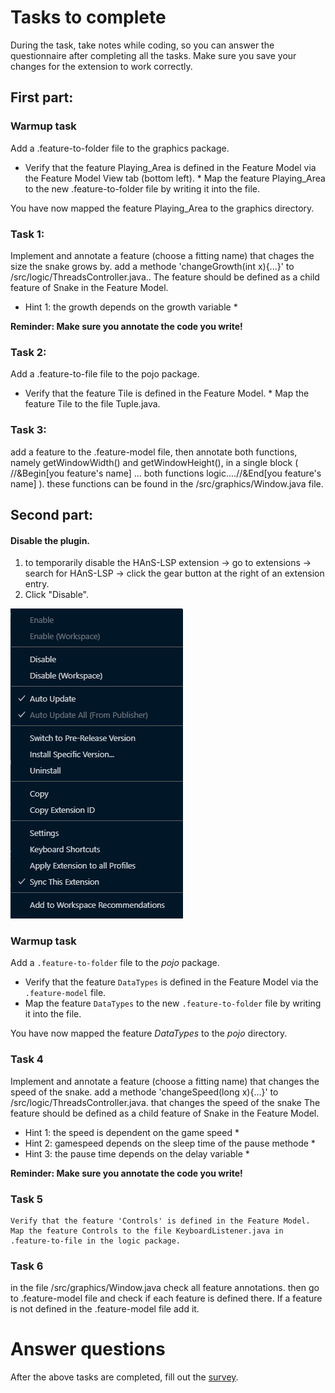 # Tasks to complete

During the task, take notes while coding, so you can answer the questionnaire after completing all the tasks.
Make sure you save your changes for the extension to work correctly.

## First part:

### Warmup task

Add a .feature-to-folder file to the graphics package.
 * Verify that the feature Playing_Area is defined in the Feature Model via the Feature Model View tab (bottom left). * 
 Map the feature Playing_Area to the new .feature-to-folder file by writing it into the file.

You have now mapped the feature Playing_Area to the graphics directory.

### Task 1:

Implement and annotate a feature (choose a fitting name) that chages the size the snake grows by.
add a methode 'changeGrowth(int x){...}' to /src/logic/ThreadsController.java..
The feature should be defined as a child feature of Snake in the Feature Model. 
 * Hint 1: the growth depends on the growth variable *


**Reminder: Make sure you annotate the code you write!**

### Task 2:

 Add a .feature-to-file file to the pojo package.
 * Verify that the feature Tile is defined in the Feature Model. * 
 Map the feature Tile to the file Tuple.java.

### Task 3:

add a feature to the .feature-model file, then annotate both functions, namely getWindowWidth() and getWindowHeight(), in a single block ( //&Begin[you feature's name] ... both functions logic....//&End[you feature's name] ).
these functions can be found in the /src/graphics/Window.java file.

## Second part:

#### Disable the plugin.
1. to temporarily disable the HAnS-LSP extension -> go to extensions -> search for HAnS-LSP -> click the gear button at the right of an extension entry.
2. Click "Disable".

![](disable.png)

### Warmup task

Add a `.feature-to-folder` file to the *pojo* package.
* Verify that the feature `DataTypes` is defined in the Feature Model via the `.feature-model` file.
* Map the feature `DataTypes` to the new `.feature-to-folder` file by writing it into the file.

You have now mapped the feature *DataTypes* to the *pojo* directory.

### Task 4

Implement and annotate a feature (choose a fitting name) that changes the speed of the snake.
add a methode 'changeSpeed(long x){...}' to /src/logic/ThreadsController.java. that changes the speed of the snake
The feature should be defined as a child feature of Snake in the Feature Model. 
 * Hint 1: the speed is dependent on the game speed *
* Hint 2: gamespeed depends on the sleep time of the pause methode * 
* Hint 3: the pause time depends on the delay variable * 

**Reminder: Make sure you annotate the code you write!**

### Task 5

    Verify that the feature 'Controls' is defined in the Feature Model.
    Map the feature Controls to the file KeyboardListener.java in .feature-to-file in the logic package.

### Task 6

in the file /src/graphics/Window.java check all feature annotations. then go to .feature-model file and check if each feature is defined there. If a feature is not defined in the .feature-model file add it.

# Answer questions
After the above tasks are completed, fill out the [survey](https://docs.google.com/forms/d/e/1FAIpQLSdcpbnTASBGH6cRMHw2DUJWOQm3MigtSJPRo37Q_eYchaOqZg/viewform?usp=sf_link).
